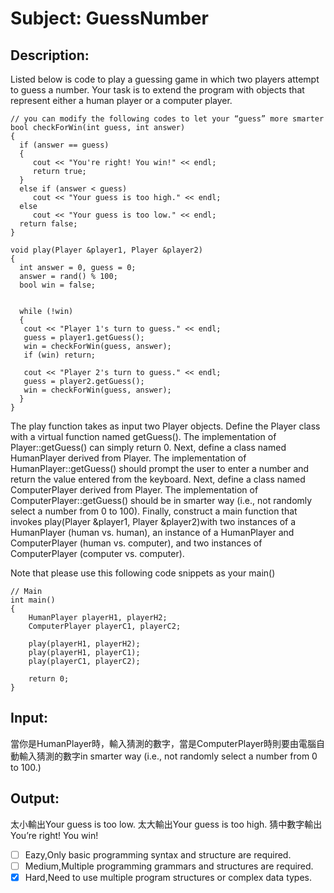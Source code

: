 # Subject: GuessNumber
## Description:
Listed below is code to play a guessing game in which two players attempt to guess a number.  Your task is to extend the program with objects that represent either a human player or a computer player.  
```
// you can modify the following codes to let your “guess” more smarter
bool checkForWin(int guess, int answer)
{
  if (answer == guess)
  {
     cout << "You're right! You win!" << endl;
     return true;
  }
  else if (answer < guess)
     cout << "Your guess is too high." << endl;
  else
     cout << "Your guess is too low." << endl;
  return false;
}

void play(Player &player1, Player &player2)
{
  int answer = 0, guess = 0;
  answer = rand() % 100;
  bool win = false;


  while (!win)
  {
   cout << "Player 1's turn to guess." << endl;
   guess = player1.getGuess();
   win = checkForWin(guess, answer);
   if (win) return;

   cout << "Player 2's turn to guess." << endl;
   guess = player2.getGuess();
   win = checkForWin(guess, answer);
  }
}

```
The play function takes as input two Player objects.
Define the Player class with a virtual function named getGuess(). The implementation of Player::getGuess() can simply return 0.
Next, define a class named HumanPlayer derived from Player. The implementation of HumanPlayer::getGuess() should prompt the user to enter a number and return the value entered from the keyboard.
Next, define a class named ComputerPlayer derived from Player.  The implementation of ComputerPlayer::getGuess() should be in smarter way (i.e., not randomly select a number from 0 to 100).
Finally, construct a main function that invokes play(Player &player1, Player &player2)with two instances of a HumanPlayer (human vs. human), an instance of a HumanPlayer and ComputerPlayer (human vs. computer), and two instances of ComputerPlayer (computer vs. computer).

Note that please use this following code snippets as your main()
```
// Main
int main()
{
	HumanPlayer playerH1, playerH2;	
	ComputerPlayer playerC1, playerC2;	
	
	play(playerH1, playerH2);
	play(playerH1, playerC1);
	play(playerC1, playerC2);

	return 0;
}

```

## Input:
當你是HumanPlayer時，輸入猜測的數字，當是ComputerPlayer時則要由電腦自動輸入猜測的數字in smarter way (i.e., not randomly select a number from 0 to 100.)

## Output:
太小輸出Your guess is too low.
太大輸出Your guess is too high.
猜中數字輸出You’re right! You win!

- [ ]  Eazy,Only basic programming syntax and structure are required.
- [ ]  Medium,Multiple programming grammars and structures are required.
- [x] Hard,Need to use multiple program structures or complex data types.
